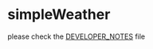 # simpleWeather

please check the [DEVELOPER_NOTES](https://github.com/LuisPiresSilva/simpleWeather/DEVELOPER_NOTES)  file